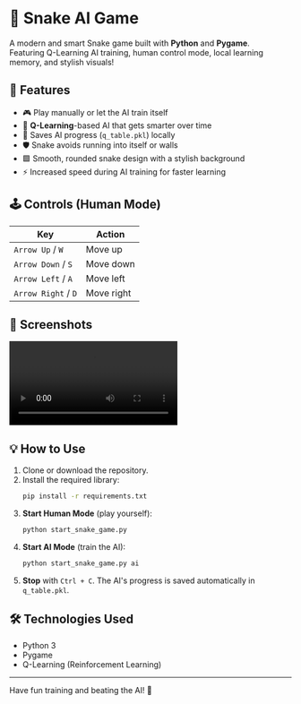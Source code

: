 # 🐍 Snake AI Game

A modern and smart Snake game built with **Python** and **Pygame**.  
Featuring Q-Learning AI training, human control mode, local learning memory, and stylish visuals!

## 🚀 Features

- 🎮 Play manually or let the AI train itself
- 🧠 **Q-Learning**-based AI that gets smarter over time
- 💾 Saves AI progress (`q_table.pkl`) locally
- 🛡️ Snake avoids running into itself or walls
- 🟩 Smooth, rounded snake design with a stylish background
- ⚡ Increased speed during AI training for faster learning

## 🕹️ Controls (Human Mode)

| Key                  | Action          |
|----------------------|-----------------|
| `Arrow Up` / `W`      | Move up          |
| `Arrow Down` / `S`    | Move down        |
| `Arrow Left` / `A`    | Move left        |
| `Arrow Right` / `D`   | Move right       |

## 📸 Screenshots

![demo.mp4](/videos/demo.mov)

## 💡 How to Use

1. Clone or download the repository.
2. Install the required library:
   ```bash
   pip install -r requirements.txt
   ```
3. **Start Human Mode** (play yourself):
   ```bash
   python start_snake_game.py
   ```
4. **Start AI Mode** (train the AI):
   ```bash
   python start_snake_game.py ai
   ```
5. **Stop** with `Ctrl + C`. The AI's progress is saved automatically in `q_table.pkl`.

## 🛠️ Technologies Used

- Python 3
- Pygame
- Q-Learning (Reinforcement Learning)

---

Have fun training and beating the AI! 🎉
